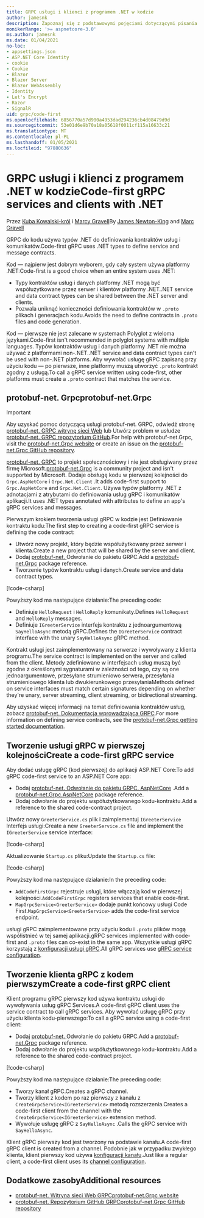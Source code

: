 ```yaml
---
title: GRPC usługi i klienci z programem .NET w kodzie
author: jamesnk
description: Zapoznaj się z podstawowymi pojęciami dotyczącymi pisania kodu-First gRPC przy użyciu platformy .NET.
monikerRange: '>= aspnetcore-3.0'
ms.author: jamesnk
ms.date: 01/04/2021
no-loc:
- appsettings.json
- ASP.NET Core Identity
- cookie
- Cookie
- Blazor
- Blazor Server
- Blazor WebAssembly
- Identity
- Let's Encrypt
- Razor
- SignalR
uid: grpc/code-first
ms.openlocfilehash: 6856770a57d900a4953dad294236cb4d08479d9d
ms.sourcegitcommit: 53e01d6e9b70a18a05618f0011cf115a16633c21
ms.translationtype: MT
ms.contentlocale: pl-PL
ms.lasthandoff: 01/05/2021
ms.locfileid: "97880636"
---
```

# <a name="code-first-grpc-services-and-clients-with-net"></a><span data-ttu-id="660aa-103">GRPC usługi i klienci z programem .NET w kodzie</span><span class="sxs-lookup"><span data-stu-id="660aa-103">Code-first gRPC services and clients with .NET</span></span>

<span data-ttu-id="660aa-104">Przez [Kuba Kowalski-król](https://twitter.com/jamesnk) i [Marcy Gravell](https://twitter.com/marcgravell)</span><span class="sxs-lookup"><span data-stu-id="660aa-104">By [James Newton-King](https://twitter.com/jamesnk) and [Marc Gravell](https://twitter.com/marcgravell)</span></span>

<span data-ttu-id="660aa-105">GRPC do kodu używa typów .NET do definiowania kontraktów usług i komunikatów.</span><span class="sxs-lookup"><span data-stu-id="660aa-105">Code-first gRPC uses .NET types to define service and message contracts.</span></span>

<span data-ttu-id="660aa-106">Kod — najpierw jest dobrym wyborem, gdy cały system używa platformy .NET:</span><span class="sxs-lookup"><span data-stu-id="660aa-106">Code-first is a good choice when an entire system uses .NET:</span></span>

* <span data-ttu-id="660aa-107">Typy kontraktów usług i danych platformy .NET mogą być współużytkowane przez serwer i klientów platformy .NET.</span><span class="sxs-lookup"><span data-stu-id="660aa-107">.NET service and data contract types can be shared between the .NET server and clients.</span></span>
* <span data-ttu-id="660aa-108">Pozwala uniknąć konieczności definiowania kontraktów w `.proto` plikach i generacjach kodu.</span><span class="sxs-lookup"><span data-stu-id="660aa-108">Avoids the need to define contracts in `.proto` files and code generation.</span></span>

<span data-ttu-id="660aa-109">Kod — pierwsze nie jest zalecane w systemach Polyglot z wieloma językami.</span><span class="sxs-lookup"><span data-stu-id="660aa-109">Code-first isn't recommended in polyglot systems with multiple languages.</span></span> <span data-ttu-id="660aa-110">Typów kontraktów usług i danych platformy .NET nie można używać z platformami non-.NET.</span><span class="sxs-lookup"><span data-stu-id="660aa-110">.NET service and data contract types can't be used with non-.NET platforms.</span></span> <span data-ttu-id="660aa-111">Aby wywołać usługę gRPC zapisaną przy użyciu kodu — po pierwsze, inne platformy muszą utworzyć `.proto` kontrakt zgodny z usługą.</span><span class="sxs-lookup"><span data-stu-id="660aa-111">To call a gRPC service written using code-first, other platforms must create a `.proto` contract that matches the service.</span></span>

## <a name="protobuf-netgrpc"></a><span data-ttu-id="660aa-112">protobuf-net. Grpc</span><span class="sxs-lookup"><span data-stu-id="660aa-112">protobuf-net.Grpc</span></span>

> [!IMPORTANT]
> <span data-ttu-id="660aa-113">Aby uzyskać pomoc dotyczącą usługi protobuf-net. GRPC, odwiedź stronę [protobuf-net. GRPC witrynę sieci Web](https://protobuf-net.github.io/protobuf-net.Grpc/) lub Utwórz problem w usłudze [protobuf-net. GRPC repozytorium GitHub](https://github.com/protobuf-net/protobuf-net.Grpc).</span><span class="sxs-lookup"><span data-stu-id="660aa-113">For help with protobuf-net.Grpc, visit the [protobuf-net.Grpc website](https://protobuf-net.github.io/protobuf-net.Grpc/) or create an issue on the [protobuf-net.Grpc GitHub repository](https://github.com/protobuf-net/protobuf-net.Grpc).</span></span>

<span data-ttu-id="660aa-114">[protobuf-net. GRPC](https://protobuf-net.github.io/protobuf-net.Grpc/) to projekt społecznościowy i nie jest obsługiwany przez firmę Microsoft.</span><span class="sxs-lookup"><span data-stu-id="660aa-114">[protobuf-net.Grpc](https://protobuf-net.github.io/protobuf-net.Grpc/) is a community project and isn't supported by Microsoft.</span></span> <span data-ttu-id="660aa-115">Dodaje obsługę kodu w pierwszej kolejności do `Grpc.AspNetCore` i `Grpc.Net.Client` .</span><span class="sxs-lookup"><span data-stu-id="660aa-115">It adds code-first support to `Grpc.AspNetCore` and `Grpc.Net.Client`.</span></span> <span data-ttu-id="660aa-116">Używa typów platformy .NET z adnotacjami z atrybutami do definiowania usług gRPC i komunikatów aplikacji.</span><span class="sxs-lookup"><span data-stu-id="660aa-116">It uses .NET types annotated with attributes to define an app's gRPC services and messages.</span></span>

<span data-ttu-id="660aa-117">Pierwszym krokiem tworzenia usługi gRPC w kodzie jest Definiowanie kontraktu kodu:</span><span class="sxs-lookup"><span data-stu-id="660aa-117">The first step to creating a code-first gRPC service is defining the code contract:</span></span>

* <span data-ttu-id="660aa-118">Utwórz nowy projekt, który będzie współużytkowany przez serwer i klienta.</span><span class="sxs-lookup"><span data-stu-id="660aa-118">Create a new project that will be shared by the server and client.</span></span>
* <span data-ttu-id="660aa-119">Dodaj [protobuf-net. ](https://www.nuget.org/packages/protobuf-net.Grpc) Odwołanie do pakietu GRPC.</span><span class="sxs-lookup"><span data-stu-id="660aa-119">Add a [protobuf-net.Grpc](https://www.nuget.org/packages/protobuf-net.Grpc) package reference.</span></span>
* <span data-ttu-id="660aa-120">Tworzenie typów kontraktu usług i danych.</span><span class="sxs-lookup"><span data-stu-id="660aa-120">Create service and data contract types.</span></span>

[!code-csharp[](code-first/Contracts.cs)]

<span data-ttu-id="660aa-121">Powyższy kod ma następujące działanie:</span><span class="sxs-lookup"><span data-stu-id="660aa-121">The preceding code:</span></span>

* <span data-ttu-id="660aa-122">Definiuje `HelloRequest` i `HelloReply` komunikaty.</span><span class="sxs-lookup"><span data-stu-id="660aa-122">Defines `HelloRequest` and `HelloReply` messages.</span></span>
* <span data-ttu-id="660aa-123">Definiuje `IGreeterService` interfejs kontraktu z jednoargumentową `SayHelloAsync` metodą gRPC.</span><span class="sxs-lookup"><span data-stu-id="660aa-123">Defines the `IGreeterService` contract interface with the unary `SayHelloAsync` gRPC method.</span></span>

<span data-ttu-id="660aa-124">Kontrakt usługi jest zaimplementowany na serwerze i wywoływany z klienta programu.</span><span class="sxs-lookup"><span data-stu-id="660aa-124">The service contract is implemented on the server and called from the client.</span></span> <span data-ttu-id="660aa-125">Metody zdefiniowane w interfejsach usług muszą być zgodne z określonymi sygnaturami w zależności od tego, czy są one jednoargumentowe, przesyłane strumieniowo serwera, przesyłania strumieniowego klienta lub dwukierunkowego przesyłania</span><span class="sxs-lookup"><span data-stu-id="660aa-125">Methods defined on service interfaces must match certain signatures depending on whether they're unary, server streaming, client streaming, or bidirectional streaming.</span></span>

<span data-ttu-id="660aa-126">Aby uzyskać więcej informacji na temat definiowania kontraktów usług, zobacz [protobuf-net. Dokumentacja wprowadzająca GRPC](https://protobuf-net.github.io/protobuf-net.Grpc/gettingstarted).</span><span class="sxs-lookup"><span data-stu-id="660aa-126">For more information on defining service contracts, see the [protobuf-net.Grpc getting started documentation](https://protobuf-net.github.io/protobuf-net.Grpc/gettingstarted).</span></span>

## <a name="create-a-code-first-grpc-service"></a><span data-ttu-id="660aa-127">Tworzenie usługi gRPC w pierwszej kolejności</span><span class="sxs-lookup"><span data-stu-id="660aa-127">Create a code-first gRPC service</span></span>

<span data-ttu-id="660aa-128">Aby dodać usługę gRPC (kod pierwszej) do aplikacji ASP.NET Core:</span><span class="sxs-lookup"><span data-stu-id="660aa-128">To add gRPC code-first service to an ASP.NET Core app:</span></span>

* <span data-ttu-id="660aa-129">Dodaj [protobuf-net. Odwołanie do pakietu GRPC. AspNetCore](https://www.nuget.org/packages/protobuf-net.Grpc.AspNetCore) .</span><span class="sxs-lookup"><span data-stu-id="660aa-129">Add a [protobuf-net.Grpc.AspNetCore](https://www.nuget.org/packages/protobuf-net.Grpc.AspNetCore) package reference.</span></span>
* <span data-ttu-id="660aa-130">Dodaj odwołanie do projektu współużytkowanego kodu-kontraktu.</span><span class="sxs-lookup"><span data-stu-id="660aa-130">Add a reference to the shared code-contract project.</span></span>

<span data-ttu-id="660aa-131">Utwórz nowy `GreeterService.cs` plik i zaimplementuj `IGreeterService` Interfejs usługi:</span><span class="sxs-lookup"><span data-stu-id="660aa-131">Create a new `GreeterService.cs` file and implement the `IGreeterService` service interface:</span></span>

[!code-csharp[](code-first/GreeterService.cs?highlight=1)]

<span data-ttu-id="660aa-132">Aktualizowanie `Startup.cs` pliku:</span><span class="sxs-lookup"><span data-stu-id="660aa-132">Update the `Startup.cs` file:</span></span>

[!code-csharp[](code-first/Startup.cs?highlight=3,17)]

<span data-ttu-id="660aa-133">Powyższy kod ma następujące działanie:</span><span class="sxs-lookup"><span data-stu-id="660aa-133">In the preceding code:</span></span>

* <span data-ttu-id="660aa-134">`AddCodeFirstGrpc` rejestruje usługi, które włączają kod w pierwszej kolejności.</span><span class="sxs-lookup"><span data-stu-id="660aa-134">`AddCodeFirstGrpc` registers services that enable code-first.</span></span>
* <span data-ttu-id="660aa-135">`MapGrpcService<GreeterService>` dodaje punkt końcowy usługi Code First.</span><span class="sxs-lookup"><span data-stu-id="660aa-135">`MapGrpcService<GreeterService>` adds the code-first service endpoint.</span></span>

<span data-ttu-id="660aa-136">usługi gRPC zaimplementowane przy użyciu kodu i `.proto` plików mogą współistnieć w tej samej aplikacji.</span><span class="sxs-lookup"><span data-stu-id="660aa-136">gRPC services implemented with code-first and `.proto` files can co-exist in the same app.</span></span> <span data-ttu-id="660aa-137">Wszystkie usługi gRPC korzystają z [konfiguracji usługi gRPC](xref:grpc/configuration#configure-services-options).</span><span class="sxs-lookup"><span data-stu-id="660aa-137">All gRPC services use [gRPC service configuration](xref:grpc/configuration#configure-services-options).</span></span>

## <a name="create-a-code-first-grpc-client"></a><span data-ttu-id="660aa-138">Tworzenie klienta gRPC z kodem pierwszym</span><span class="sxs-lookup"><span data-stu-id="660aa-138">Create a code-first gRPC client</span></span>

<span data-ttu-id="660aa-139">Klient programu gRPC pierwszy kod używa kontraktu usługi do wywoływania usług gRPC Services.</span><span class="sxs-lookup"><span data-stu-id="660aa-139">A code-first gRPC client uses the service contract to call gRPC services.</span></span> <span data-ttu-id="660aa-140">Aby wywołać usługę gRPC przy użyciu klienta kodu-pierwszego:</span><span class="sxs-lookup"><span data-stu-id="660aa-140">To call a gRPC service using a code-first client:</span></span>

* <span data-ttu-id="660aa-141">Dodaj [protobuf-net. ](https://www.nuget.org/packages/protobuf-net.Grpc) Odwołanie do pakietu GRPC.</span><span class="sxs-lookup"><span data-stu-id="660aa-141">Add a [protobuf-net.Grpc](https://www.nuget.org/packages/protobuf-net.Grpc) package reference.</span></span>
* <span data-ttu-id="660aa-142">Dodaj odwołanie do projektu współużytkowanego kodu-kontraktu.</span><span class="sxs-lookup"><span data-stu-id="660aa-142">Add a reference to the shared code-contract project.</span></span>

[!code-csharp[](code-first/Program.cs?highlight=2,4-5)]

<span data-ttu-id="660aa-143">Powyższy kod ma następujące działanie:</span><span class="sxs-lookup"><span data-stu-id="660aa-143">The preceding code:</span></span>

* <span data-ttu-id="660aa-144">Tworzy kanał gRPC.</span><span class="sxs-lookup"><span data-stu-id="660aa-144">Creates a gRPC channel.</span></span>
* <span data-ttu-id="660aa-145">Tworzy klient z kodem po raz pierwszy z kanału z `CreateGrpcService<IGreeterService>` metodą rozszerzenia.</span><span class="sxs-lookup"><span data-stu-id="660aa-145">Creates a code-first client from the channel with the `CreateGrpcService<IGreeterService>` extension method.</span></span>
* <span data-ttu-id="660aa-146">Wywołuje usługę gRPC z `SayHelloAsync` .</span><span class="sxs-lookup"><span data-stu-id="660aa-146">Calls the gRPC service with `SayHelloAsync`.</span></span>

<span data-ttu-id="660aa-147">Klient gRPC pierwszy kod jest tworzony na podstawie kanału.</span><span class="sxs-lookup"><span data-stu-id="660aa-147">A code-first gRPC client is created from a channel.</span></span> <span data-ttu-id="660aa-148">Podobnie jak w przypadku zwykłego klienta, klient pierwszy kod używa [konfiguracji kanału](xref:grpc/configuration#configure-client-options).</span><span class="sxs-lookup"><span data-stu-id="660aa-148">Just like a regular client, a code-first client uses its [channel configuration](xref:grpc/configuration#configure-client-options).</span></span>

## <a name="additional-resources"></a><span data-ttu-id="660aa-149">Dodatkowe zasoby</span><span class="sxs-lookup"><span data-stu-id="660aa-149">Additional resources</span></span>

* [<span data-ttu-id="660aa-150">protobuf-net. Witryna sieci Web GRPC</span><span class="sxs-lookup"><span data-stu-id="660aa-150">protobuf-net.Grpc website</span></span>](https://protobuf-net.github.io/protobuf-net.Grpc/)
* [<span data-ttu-id="660aa-151">protobuf-net. Repozytorium GitHub GRPC</span><span class="sxs-lookup"><span data-stu-id="660aa-151">protobuf-net.Grpc GitHub repository</span></span>](https://github.com/protobuf-net/protobuf-net.Grpc)
